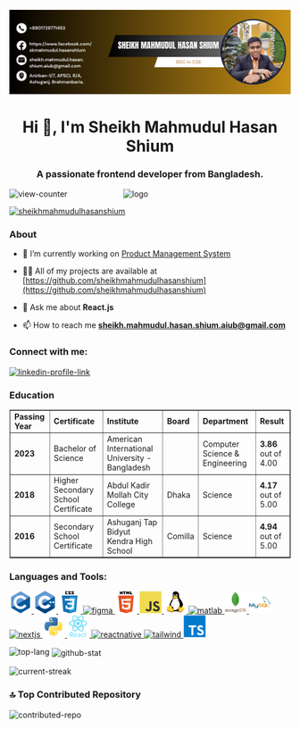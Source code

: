 ![logo](https://github.com/sheikhmahmudulhasanshium/sheikhmahmudulhasanshium.github.io/blob/main/Blue%20and%20White%20Modern%20Business%20LinkedIn%20Article%20Cover%20Image.png?raw=true)
<h1 align="center">Hi 👋, I'm Sheikh Mahmudul Hasan Shium</h1>
<h3 align="center">A passionate frontend developer from Bangladesh.</h3>
<img align='right' alt='logo' width='300' src='https://media.tenor.com/4D3DhzVOu-oAAAAC/press-any-key-any-key.gif'>

<p align="left"> <img src="https://komarev.com/ghpvc/?username=sheikhmahmudulhasanshium&label=Profile%20views&color=0e75b6&style=flat" alt="view-counter" /> </p>

<p align="left"> <a href="https://github.com/ryo-ma/github-profile-trophy"><img src="https://github-profile-trophy.vercel.app/?username=sheikhmahmudulhasanshium" alt="sheikhmahmudulhasanshium" /></a> </p>
<h3 align='left'>About</h3>

- 🔭 I’m currently working on [Product Management System](https://vercel.com/sheikhmahmudulhasanshium/product-management-system)

- 👨‍💻 All of my projects are available at [https://github.com/sheikhmahmudulhasanshium](https://github.com/sheikhmahmudulhasanshium)

- 💬 Ask me about **React.js**

- 📫 How to reach me **sheikh.mahmudul.hasan.shium.aiub@gmail.com**

<h3 align="left">Connect with me:</h3>
<p align="left">
<a href="https://linkedin.com/in/sheikh-mahmudul-hasan-shium" target="blank"><img align="center" src="https://raw.githubusercontent.com/rahuldkjain/github-profile-readme-generator/master/src/images/icons/Social/linked-in-alt.svg" alt="linkedin-profile-link" height="30" width="40" /></a>
</p>
<h3 align='left'>Education</h3>
<table border='1'>
  <tr>
    <td><b>Passing Year</b></td>
    <td><b>Certificate</b></td>
    <td><b>Institute</b></td>
    <td><b>Board</b></td>
    <td><b>Department</b></td>
    <td><b>Result</b></td>
  </tr>
  <tr>
    <td><b>2023</b></td>
    <td>Bachelor of Science</td>
    <td>American International University - Bangladesh</td>
    <td>&nbsp;</td>
    <td>Computer Science & Engineering</td>
    <td><b>3.86</b> out of 4.00</td>
  </tr>
  <tr>
    <td><b>2018</b></td>
    <td>Higher Secondary School Certificate</td>
    <td>Abdul Kadir Mollah City College</td>
    <td>Dhaka</td>
    <td>Science</td>
    <td><b>4.17</b> out of 5.00</td>
  </tr>
  <tr>
    <td><b>2016</b></td>
    <td>Secondary School Certificate</td>
    <td>Ashuganj Tap Bidyut Kendra High School</td>
    <td>Comilla</td>
    <td>Science</td>
    <td><b>4.94</b> out of 5.00</td>
  </tr>
</table>
<h3 align="left">Languages and Tools:</h3>
<p align="left"> <a href="https://www.cprogramming.com/" target="_blank" rel="noreferrer"> <img src="https://raw.githubusercontent.com/devicons/devicon/master/icons/c/c-original.svg" alt="c" width="40" height="40"/> </a> <a href="https://www.w3schools.com/cpp/" target="_blank" rel="noreferrer"> <img src="https://raw.githubusercontent.com/devicons/devicon/master/icons/cplusplus/cplusplus-original.svg" alt="cplusplus" width="40" height="40"/> </a> <a href="https://www.w3schools.com/css/" target="_blank" rel="noreferrer"> <img src="https://raw.githubusercontent.com/devicons/devicon/master/icons/css3/css3-original-wordmark.svg" alt="css3" width="40" height="40"/> </a> <a href="https://www.figma.com/" target="_blank" rel="noreferrer"> <img src="https://www.vectorlogo.zone/logos/figma/figma-icon.svg" alt="figma" width="40" height="40"/> </a> <a href="https://www.w3.org/html/" target="_blank" rel="noreferrer"> <img src="https://raw.githubusercontent.com/devicons/devicon/master/icons/html5/html5-original-wordmark.svg" alt="html5" width="40" height="40"/> </a> <a href="https://developer.mozilla.org/en-US/docs/Web/JavaScript" target="_blank" rel="noreferrer"> <img src="https://raw.githubusercontent.com/devicons/devicon/master/icons/javascript/javascript-original.svg" alt="javascript" width="40" height="40"/> </a> <a href="https://www.linux.org/" target="_blank" rel="noreferrer"> <img src="https://raw.githubusercontent.com/devicons/devicon/master/icons/linux/linux-original.svg" alt="linux" width="40" height="40"/> </a> <a href="https://www.mathworks.com/" target="_blank" rel="noreferrer"> <img src="https://upload.wikimedia.org/wikipedia/commons/2/21/Matlab_Logo.png" alt="matlab" width="40" height="40"/> </a> <a href="https://www.mongodb.com/" target="_blank" rel="noreferrer"> <img src="https://raw.githubusercontent.com/devicons/devicon/master/icons/mongodb/mongodb-original-wordmark.svg" alt="mongodb" width="40" height="40"/> </a> <a href="https://www.mysql.com/" target="_blank" rel="noreferrer"> <img src="https://raw.githubusercontent.com/devicons/devicon/master/icons/mysql/mysql-original-wordmark.svg" alt="mysql" width="40" height="40"/> </a> <a href="https://nextjs.org/" target="_blank" rel="noreferrer"> <img src="https://cdn.worldvectorlogo.com/logos/nextjs-2.svg" alt="nextjs" width="40" height="40"/> </a> <a href="https://www.python.org" target="_blank" rel="noreferrer"> <img src="https://raw.githubusercontent.com/devicons/devicon/master/icons/python/python-original.svg" alt="python" width="40" height="40"/> </a> <a href="https://reactjs.org/" target="_blank" rel="noreferrer"> <img src="https://raw.githubusercontent.com/devicons/devicon/master/icons/react/react-original-wordmark.svg" alt="react" width="40" height="40"/> </a> <a href="https://reactnative.dev/" target="_blank" rel="noreferrer"> <img src="https://reactnative.dev/img/header_logo.svg" alt="reactnative" width="40" height="40"/> </a> <a href="https://tailwindcss.com/" target="_blank" rel="noreferrer"> <img src="https://www.vectorlogo.zone/logos/tailwindcss/tailwindcss-icon.svg" alt="tailwind" width="40" height="40"/> </a> <a href="https://www.typescriptlang.org/" target="_blank" rel="noreferrer"> <img src="https://raw.githubusercontent.com/devicons/devicon/master/icons/typescript/typescript-original.svg" alt="typescript" width="40" height="40"/> </a> </p>

<p><img align="left" src="https://github-readme-stats.vercel.app/api/top-langs?username=sheikhmahmudulhasanshium&show_icons=true&locale=en&layout=compact" alt="top-lang" /></p>

<p>&nbsp;<img align="center" src="https://github-readme-stats.vercel.app/api?username=sheikhmahmudulhasanshium&show_icons=true&locale=en" alt="github-stat" /></p>

<p><img align="center" src="https://github-readme-streak-stats.herokuapp.com/?user=sheikhmahmudulhasanshium&" alt="current-streak" /></p>

### 🔝 Top Contributed Repository
<p><img align="center" src="https://github-contributor-stats.vercel.app/api?username=sheikhmahmudulhasanshium&limit=5&theme=flat&combine_all_yearly_contributions=true" alt="contributed-repo"/></p>

